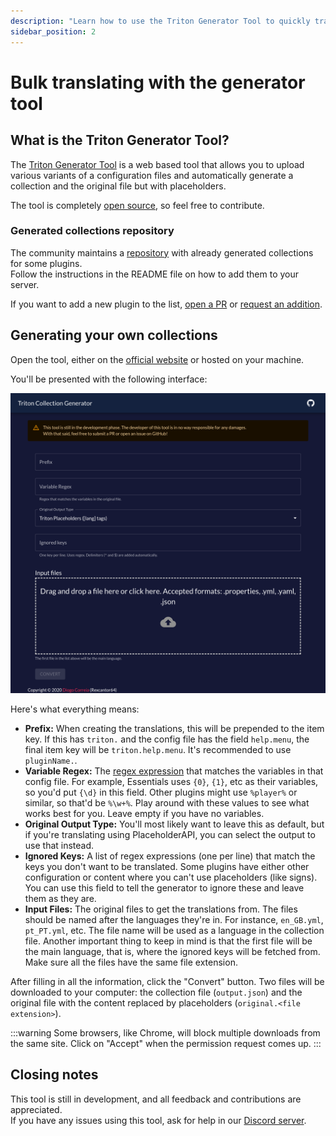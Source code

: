 ```yaml
---
description: "Learn how to use the Triton Generator Tool to quickly translate plugins"
sidebar_position: 2
---
```


# Bulk translating with the generator tool

## What is the Triton Generator Tool?

The [Triton Generator Tool](https://triton-generator.rexcantor64.com) is a web based tool
that allows you to upload various variants of a configuration files and automatically
generate a collection and the original file but with placeholders.

The tool is completely [open source](https://github.com/tritonmc/triton-collection-generator),
so feel free to contribute.

### Generated collections repository

The community maintains a [repository](https://github.com/tritonmc/triton-translation-collection)
with already generated collections for some plugins.  
Follow the instructions in the README file on how to add them to your server.

If you want to add a new plugin to the list,
[open a PR](https://github.com/tritonmc/triton-translation-collection/compare)
or [request an addition](https://github.com/tritonmc/triton-translation-collection/issues/new/choose).

## Generating your own collections

Open the tool, either on the [official website](https://triton-generator.rexcantor64.com)
or hosted on your machine.

You'll be presented with the following interface:

![Generator tool interface](./bulk-translate-1.png)

Here's what everything means:

- **Prefix:** When creating the translations, this will be prepended to the
  item key. If this has `triton.` and the config file has the field `help.menu`,
  the final item key will be `triton.help.menu`. It's recommended to use `pluginName.`.
- **Variable Regex:** The [regex expression](https://regexr.com/) that matches the
  variables in that config file. For example, Essentials uses `{0}`, `{1}`, etc as their
  variables, so you'd put `{\d}` in this field. Other plugins might use `%player%` or similar,
  so that'd be `%\w+%`. Play around with these values to see what works best for you.
  Leave empty if you have no variables.
- **Original Output Type:** You'll most likely want to leave this as default,
  but if you're translating using PlaceholderAPI, you can select the output to use that instead.
- **Ignored Keys:** A list of regex expressions (one per line) that match the keys
  you don't want to be translated. Some plugins have either other configuration or
  content where you can't use placeholders (like signs). You can use this field to tell the generator to ignore these and leave them as they are.
- **Input Files:** The original files to get the translations from.
  The files should be named after the languages they're in. For instance, `en_GB.yml`, `pt_PT.yml`, etc. The file name will be used as a language in the collection file.
  Another important thing to keep in mind is that the first file will be the main language, that is, where the ignored keys will be fetched from.
  Make sure all the files have the same file extension.

After filling in all the information, click the "Convert" button.
Two files will be downloaded to your computer: the collection file (`output.json`)
and the original file with the content replaced by placeholders (`original.<file extension>`).

:::warning
Some browsers, like Chrome, will block multiple downloads from the same site.
Click on "Accept" when the permission request comes up.
:::

## Closing notes

This tool is still in development, and all feedback and contributions are appreciated.  
If you have any issues using this tool, ask for help in our
[Discord server](https://triton.rexcantor64.com/discord).
